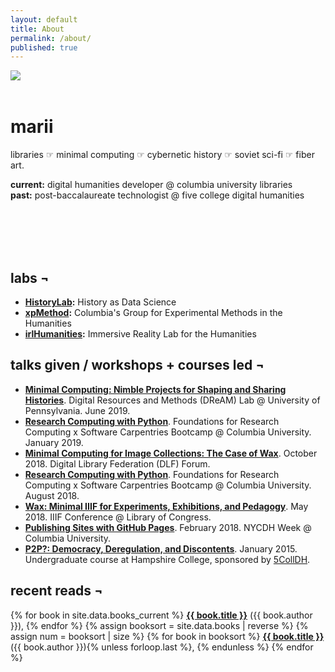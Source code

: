 ```yaml
---
layout: default
title: About
permalink: /about/
published: true
---
```


<img src="{{ '/images/avatar.jpg' | relative_url }}" style="float:left;display:block;margin-right:2em;max-width:300px;"/>
<br><br>

# marii

libraries ☞ minimal computing ☞ cybernetic history ☞ soviet sci-fi ☞ fiber art.

__current:__ digital humanities developer @ columbia university libraries<br>
__past:__ post-baccalaureate technologist @ five college digital humanities

<br><br><br><br>

## labs ¬

- __[HistoryLab](http://history-lab.org/):__ History as Data Science
- __[xpMethod](http://xpmethod.plaintext.in/):__ Columbia's Group for Experimental Methods in the Humanities
- __[irlHumanities](http://irlhumanities.org/):__ Immersive Reality Lab for the Humanities

## talks given / workshops + courses led ¬

- __[Minimal Computing: Nimble Projects for Shaping and Sharing Histories](http://web.sas.upenn.edu/dream-lab/2018/09/14/minimal-computing/)__. Digital Resources and Methods (DReAM) Lab @ University of Pennsylvania. June 2019.
- __[Research Computing with Python](https://columbiaswc.github.io/2019-01-17-Columbia-Section-3/)__. Foundations for Research Computing x Software Carpentries Bootcamp @ Columbia University. January 2019.
- __[Minimal Computing for Image Collections: The Case of Wax](https://slides.com/marii/dlf2018-wax/#/)__. October 2018. Digital Library Federation (DLF) Forum.
- __[Research Computing with Python](https://columbiaswc.github.io/2018-08-27-Columbia-B/)__. Foundations for Research Computing x Software Carpentries Bootcamp @ Columbia University. August 2018.
- __[Wax:  Minimal IIIF  for Experiments, Exhibitions, and Pedagogy](https://slides.com/marii/wax-minimal-iiif-for-experiments-exhibitions-and-pedagogy/)__. May 2018. IIIF Conference @ Library of Congress.
- __[Publishing Sites with GitHub Pages](/notes/nycdh-2018)__. February 2018. NYCDH Week @ Columbia University.
- __[P2P?: Democracy, Deregulation, and Discontents](/projects/p2p)__. January 2015. Undergraduate course at Hampshire College, sponsored by [5CollDH](http://5colldh.org).

## recent reads ¬

<p>
	{% for book in site.data.books_current %}
		<i class="far fa-circle"></i> <b><a href="{{ book.link }}" target="\_blank" class="line-link">{{ book.title }}</a></b> ({{ book.author }}),
	{% endfor %}
	{% assign booksort = site.data.books | reverse %}
	{% assign num = booksort | size %}
	{% for book in booksort %}
	  <i class="far fa-check-circle"></i> <b><a href="{{ book.link }}" target="\_blank" {% if book.wnbt %}style="color: wheat;"{% endif %} class="line-link">{{ book.title }}</a></b> ({{ book.author }}){% unless forloop.last %}, {% endunless %}
	{% endfor %}
</p>
